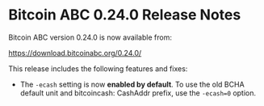 # Bitcoin ABC 0.24.0 Release Notes

Bitcoin ABC version 0.24.0 is now available from:

  <https://download.bitcoinabc.org/0.24.0/>

This release includes the following features and fixes:
 - The `-ecash` setting is now **enabled by default**. To use the old BCHA
   default unit and bitcoincash: CashAddr prefix, use the `-ecash=0` option.
